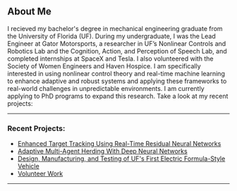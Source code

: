 ## About Me

I recieved my bachelor's degree in mechanical engineering graduate from the University of Florida (UF). During my undergraduate, I was the Lead Engineer at Gator Motorsports, a researcher in UF’s Nonlinear Controls and Robotics Lab and the Cognition, Action, and Perception of Speech Lab, and completed internships at SpaceX and Tesla. I also volunteered with the Society of Women Engineers and Haven Hospice. I am specifically interested in using nonlinear control theory and real-time machine learning to enhance adaptive and robust systems and applying these frameworks to real-world challenges in unpredictable environments. I am currently applying to PhD programs to expand this research. Take a look at my recent projects:

---
### Recent Projects:
- <a href="/ResNet/">Enhanced Target Tracking Using Real-Time Residual Neural Networks</a> <!-- Link -->  
- <a href="/DNN/">Adaptive Multi-Agent Herding With Deep Neural Networks</a> <!-- Link --> 
- <a href="/GMS/">Design, Manufacturing, and Testing of UF's First Electric Formula-Style Vehicle</a> <!-- Link -->
- <a href="/volunteer/">Volunteer Work</a> <!-- Link --> 
---
